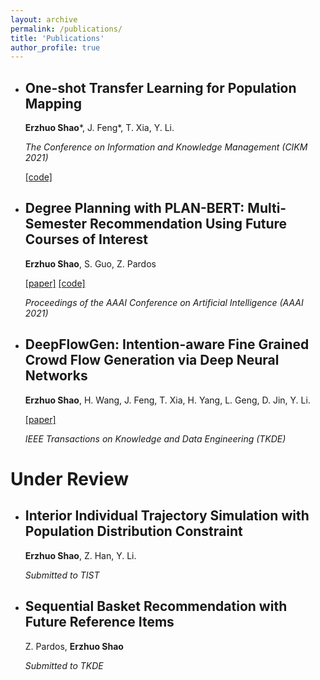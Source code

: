 ```yaml
---
layout: archive
permalink: /publications/
title: 'Publications'
author_profile: true
---
```


- ## One-shot Transfer Learning for Population Mapping

  **Erzhuo Shao***, J. Feng*, T. Xia, Y. Li.

  *The Conference on Information and Knowledge Management (CIKM 2021)*
  
  [[code]](https://github.com/erzhuoshao/PSRNet-CIKM)
  
  


- ## Degree Planning with PLAN-BERT: Multi-Semester Recommendation Using Future Courses of Interest

  **Erzhuo Shao**, S. Guo, Z. Pardos

  [[paper]](https://ojs.aaai.org/index.php/AAAI/article/view/17751) [[code]](https://github.com/CAHLR/plan-bert-aaai)

  *Proceedings of the AAAI Conference on Artificial Intelligence (AAAI 2021)*



- ## DeepFlowGen: Intention-aware Fine Grained Crowd Flow Generation via Deep Neural Networks

  **Erzhuo Shao**, H. Wang, J. Feng, T. Xia, H. Yang, L. Geng, D. Jin, Y. Li.

  [[paper]](https://ieeexplore.ieee.org/document/9416248)
  
  *IEEE Transactions on Knowledge and Data Engineering (TKDE)*



# Under Review

- ## Interior Individual Trajectory Simulation with Population Distribution Constraint

  **Erzhuo Shao**, Z. Han, Y. Li.

  *Submitted to TIST*



- ## Sequential Basket Recommendation with Future Reference Items

  Z. Pardos, **Erzhuo Shao**

  *Submitted to TKDE*
